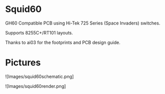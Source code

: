 # Squid60
GH60 Compatible PCB using Hi-Tek 725 Series (Space Invaders) switches.

Supports 8255C+/RT101 layouts.

Thanks to ai03 for the footprints and PCB design guide.

# Pictures
![Images/squid60schematic.png]

![Images/squid60render.png]
